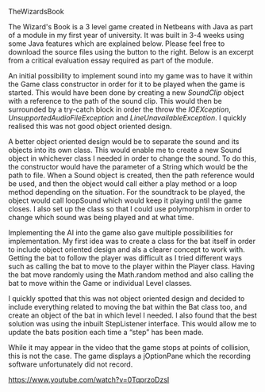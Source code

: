 TheWizardsBook

The Wizard's Book is a 3 level game created in Netbeans with Java as part of a module in my first year of university. It was built in 3-4 weeks using some Java features which are explained below. Please feel free to download the source files using the button to the right. Below is an excerpt from a critical evaluation essay required as part of the module.

An initial possibility to implement sound into my game was to have it within the Game class constructor in order for it to be played when the game is started. This would have been done by creating a new <em>SoundClip </em>object with a reference to the path of the sound clip. This would then be surrounded by a try-catch block in order the throw the <em>IOEXception</em>, <em>UnsupportedAudioFileException </em>and <em>LineUnavailableException</em>. I quickly realised this was not good object oriented design.

A better object oriented design would be to separate the sound and its objects into its own class. This would enable me to create a new Sound object in whichever class I needed in order to change the sound. To do this, the constructor would have the parameter of a String which would be the path to file. When a Sound object is created, then the path reference would be used, and then the object would call either a play method or a loop method depending on the situation. For the soundtrack to be played, the object would call loopSound which would keep it playing until the game closes. I also set up the class so that I could use polymorphism in order to change which sound was being played and at what time.

Implementing the AI into the game also gave multiple possibilities for implementation. My first idea was to create a class for the bat itself in order to include object oriented design and als a clearer concept to work with. Getting the bat to follow the player was difficult as I tried different ways such as calling the bat to move to the player within the Player class. Having the bat move randomly using the Math.random method and also calling the bat to move within the Game or individual Level classes.

I quickly spotted that this was not object oriented design and decided to include everything related to moving the bat within the Bat class too, and create an object of the bat in which level I needed. I also found that the best solution was using the inbuilt StepListener interface. This would allow me to update the bats position each time a “step” has been made.

While it may appear in the video that the game stops at points of collision, this is not the case. The game displays a jOptionPane which the recording software unfortunately did not record.

https://www.youtube.com/watch?v=0TqprzoDzsI